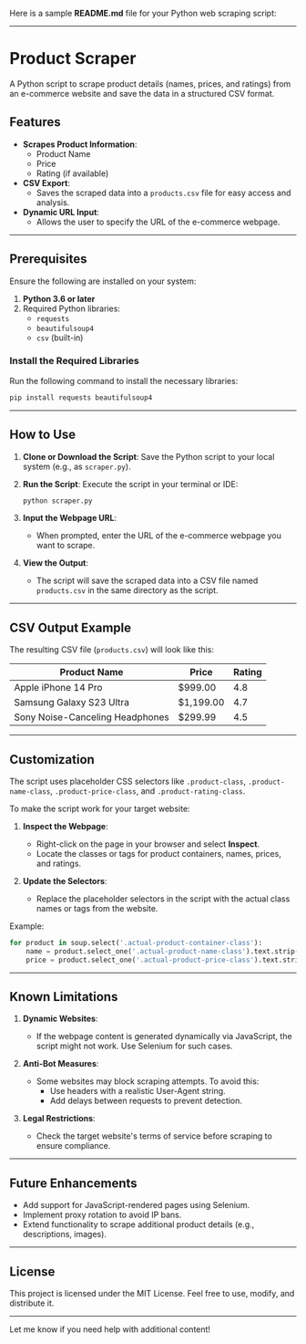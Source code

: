 Here is a sample **README.md** file for your Python web scraping script:

---

# Product Scraper

A Python script to scrape product details (names, prices, and ratings) from an e-commerce website and save the data in a structured CSV format.

## Features
- **Scrapes Product Information**:
  - Product Name
  - Price
  - Rating (if available)
- **CSV Export**:
  - Saves the scraped data into a `products.csv` file for easy access and analysis.
- **Dynamic URL Input**:
  - Allows the user to specify the URL of the e-commerce webpage.

---

## Prerequisites

Ensure the following are installed on your system:
1. **Python 3.6 or later**
2. Required Python libraries:
   - `requests`
   - `beautifulsoup4`
   - `csv` (built-in)

### Install the Required Libraries

Run the following command to install the necessary libraries:
```bash
pip install requests beautifulsoup4
```

---

## How to Use

1. **Clone or Download the Script**:
   Save the Python script to your local system (e.g., as `scraper.py`).

2. **Run the Script**:
   Execute the script in your terminal or IDE:
   ```bash
   python scraper.py
   ```

3. **Input the Webpage URL**:
   - When prompted, enter the URL of the e-commerce webpage you want to scrape.

4. **View the Output**:
   - The script will save the scraped data into a CSV file named `products.csv` in the same directory as the script.

---

## CSV Output Example

The resulting CSV file (`products.csv`) will look like this:

| Product Name               | Price    | Rating  |
|----------------------------|----------|---------|
| Apple iPhone 14 Pro        | $999.00  | 4.8     |
| Samsung Galaxy S23 Ultra   | $1,199.00| 4.7     |
| Sony Noise-Canceling Headphones | $299.99 | 4.5     |

---

## Customization

The script uses placeholder CSS selectors like `.product-class`, `.product-name-class`, `.product-price-class`, and `.product-rating-class`. 

To make the script work for your target website:
1. **Inspect the Webpage**:
   - Right-click on the page in your browser and select **Inspect**.
   - Locate the classes or tags for product containers, names, prices, and ratings.
   
2. **Update the Selectors**:
   - Replace the placeholder selectors in the script with the actual class names or tags from the website.

Example:
```python
for product in soup.select('.actual-product-container-class'):
    name = product.select_one('.actual-product-name-class').text.strip()
    price = product.select_one('.actual-product-price-class').text.strip()
```

---

## Known Limitations

1. **Dynamic Websites**:
   - If the webpage content is generated dynamically via JavaScript, the script might not work. Use Selenium for such cases.

2. **Anti-Bot Measures**:
   - Some websites may block scraping attempts. To avoid this:
     - Use headers with a realistic User-Agent string.
     - Add delays between requests to prevent detection.

3. **Legal Restrictions**:
   - Check the target website's terms of service before scraping to ensure compliance.

---

## Future Enhancements
- Add support for JavaScript-rendered pages using Selenium.
- Implement proxy rotation to avoid IP bans.
- Extend functionality to scrape additional product details (e.g., descriptions, images).

---

## License

This project is licensed under the MIT License. Feel free to use, modify, and distribute it.

--- 

Let me know if you need help with additional content!
